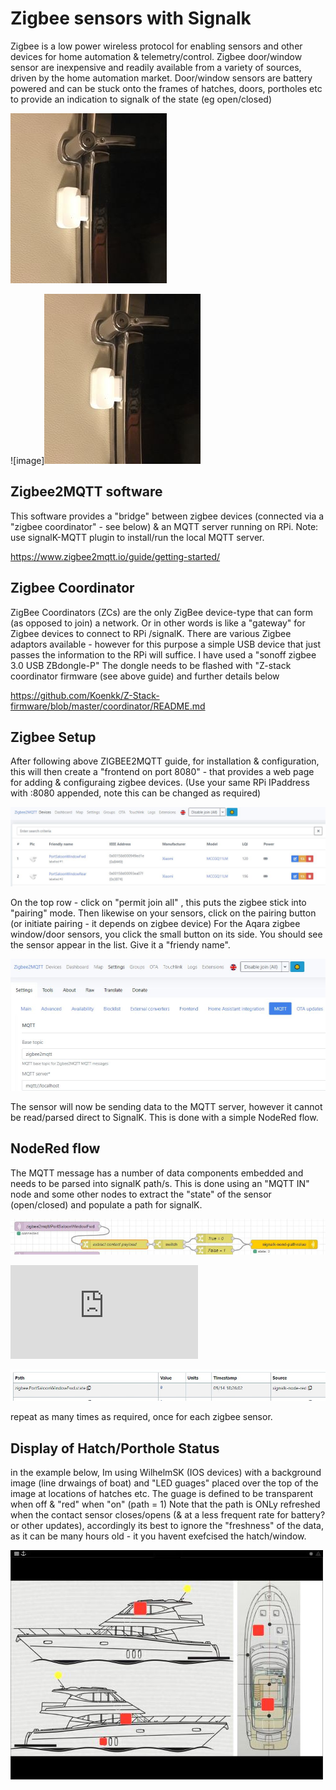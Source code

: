 # Zigbee sensors with Signalk 

Zigbee is a low power wireless protocol for enabling sensors and other devices for home automation & telemetry/control.  Zigbee door/window sensor are inexpensive and readily available from a variety of sources, driven by the home automation market. Door/window sensors are battery powered and can be stuck onto the frames of hatches, doors, portholes etc to provide an indication to signalk of the state (eg open/closed)

![image](https://github.com/gregsyoung/signalK-zigbee-sensors/blob/main/porthole_sensor.jpg)

![image]![image](https://github.com/gregsyoung/signalK-zigbee-sensors/blob/main/porthole_sensor.jpg)


## Zigbee2MQTT software

This software provides a "bridge" between zigbee devices (connected via a "zigbee coordinator" - see below) & an MQTT server running on RPi.
Note: use signalK-MQTT plugin to install/run the local MQTT server.

<https://www.zigbee2mqtt.io/guide/getting-started/>

## Zigbee Coordinator
ZigBee Coordinators (ZCs) are the only ZigBee device-type that can form (as opposed to join) a network. Or in other words is like a "gateway" for Zigbee devices to connect to RPi /signalK.
There are various Zigbee adaptors available - however for this purpose a simple USB device that just passes the information to the RPi will suffice.
I have used a "sonoff zigbee 3.0 USB ZBdongle-P" 
The dongle needs to be flashed with "Z-stack coordinator firmware (see above guide) and further details below

https://github.com/Koenkk/Z-Stack-firmware/blob/master/coordinator/README.md

## Zigbee Setup
After following above ZIGBEE2MQTT guide, for installation & configuration, this will then create a "frontend on port 8080" - that provides a web page for adding & configuraing zigbee devices.
(Use your same RPi IPaddress with :8080 appended, note this can be changed as required)

![image](https://github.com/gregsyoung/signalK-zigbee-sensors/blob/main/zigbee2mqtt%20devices.JPG)

On the top row - click on "permit  join all" , this puts the zigbee stick into "pairing" mode. Then likewise on your sensors, click on the pairing button (or initiate pairing - it depends on zigbee device) For the Aqara zigbee window/door sensors, you click the small button on its side. You should see the sensor appear in the list. Give it a "friendy name".

![image](https://github.com/gregsyoung/signalK-zigbee-sensors/blob/main/zigbee2mqtt%20settings%20devices.JPG)

The sensor will now be sending data to the MQTT server, however it cannot be read/parsed direct to SignalK. This is done with a simple NodeRed flow.

## NodeRed flow
The MQTT message has a number of data components embedded and needs to be parsed into signalK path/s.
This is done using an "MQTT IN" node and some other nodes to extract the "state" of the sensor (open/closed) and populate a path for signalK.

![image](https://github.com/gregsyoung/signalK-zigbee-sensors/blob/main/nodered%20parse%20mqtt.JPG)

![image](https://github.com/gregsyoung/signalK-zigbee-sensors/blob/main/nodered_zigbee2mqtt_flow.json)

![image](https://github.com/gregsyoung/signalK-zigbee-sensors/blob/main/zigbee_path_signalk.JPG)

repeat as many times as required, once for each zigbee sensor.

## Display of Hatch/Porthole Status
in the example below, Im using WilhelmSK (IOS devices) with a background image (line drwaings of boat) and "LED guages" placed over the top of the image at locations of hatches etc. The guage is defined to be transparent when off & "red" when "on" (path = 1)
Note that the path is ONLy refreshed when the contact sensor closes/opens (& at a less frequent rate for battery? or other updates), accordingly its best to ignore the "freshness" of the data, as it can be many hours old - it you havent exefcised the hatch/window.

![image](https://github.com/gregsyoung/signalK-zigbee-sensors/blob/main/boat_status.jpg)